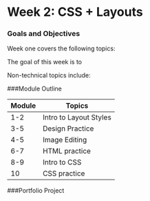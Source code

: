 # Week 2: CSS + Layouts

### Goals and Objectives


Week one covers the following topics:

The goal of this week is to

Non-technical topics include:

###Module Outline

| Module                      | Topics                      |
|-----------------------------|-----------------------------|
| 1-2                         | Intro to Layout Styles              |
| 3-5                           | Design Practice                |
| 4-5                         | Image Editing           |
| 6-7                           | HTML practice               |
| 8-9                         | Intro to CSS                |
| 10                        | CSS practice         |

###Portfolio Project

